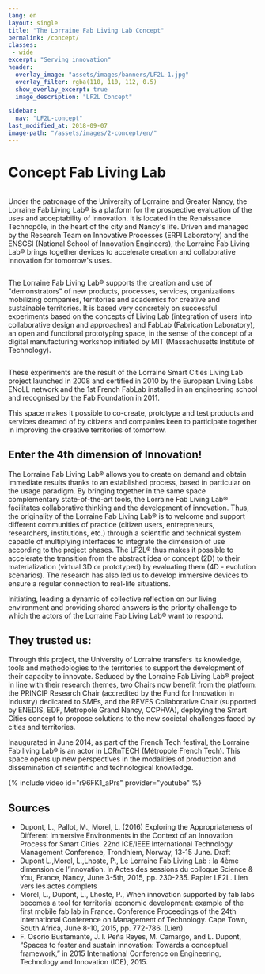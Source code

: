```yaml
---
lang: en
layout: single
title: "The Lorraine Fab Living Lab Concept"
permalink: /concept/
classes:
 - wide
excerpt: "Serving innovation"
header:    
  overlay_image: "assets/images/banners/LF2L-1.jpg"
  overlay_filter: rgba(110, 110, 112, 0.5)
  show_overlay_excerpt: true
  image_description: "LF2L Concept"

sidebar:
  nav: "LF2L-concept"
last_modified_at: 2018-09-07
image-path: "/assets/images/2-concept/en/"
---
```


# Concept Fab Living Lab

<figure style="width: 350px" class="align-right">
  <img src="{{ site.baseurl | append:page.image-path | append:'Figure-1.png'}}" alt="">  
</figure> 
Under the patronage of the University of Lorraine and  Greater Nancy, the Lorraine Fab Living Lab® is a platform for the prospective evaluation of the uses and acceptability of innovation. It is located in the Renaissance Technopôle, in the heart of the city and Nancy's life.
Driven and managed by the Research Team on Innovative Processes (ERPI Laboratory) and the ENSGSI (National School of Innovation Engineers), the Lorraine Fab Living Lab® brings together devices to accelerate creation and collaborative innovation for tomorrow's uses.

<figure style="width: 300px" class="align-left">
  <img src="{{ site.baseurl | append:page.image-path | append:'Figure-2.png'}}" alt="">  
</figure> 
The Lorraine Fab Living Lab® supports the creation and use of "demonstrators" of new products, processes, services, organizations mobilizing companies, territories and academics for creative and sustainable territories. It is based very concretely on successful experiments based on the concepts of Living Lab (integration of users into collaborative design and approaches) and FabLab (Fabrication Laboratory), an open and functional prototyping space, in the sense of the concept of a digital manufacturing workshop initiated by MIT (Massachusetts Institute of Technology).


<figure style="width: 100%" class="align-center">
  <img src="{{ site.baseurl | append:page.image-path | append:'Figure-3.png'}}" alt="">  
</figure> 
These experiments are the result of the Lorraine Smart Cities Living Lab project launched in 2008 and certified in 2010 by the European Living Labs ENoLL network and the 1st French FabLab installed in an engineering school and recognised by the Fab Foundation in 2011.

This space makes it possible to co-create, prototype and test products and services dreamed of by citizens and companies keen to participate together in improving the creative territories of tomorrow.

## Enter the 4th dimension of Innovation!

The Lorraine Fab Living Lab® allows you to create on demand and obtain immediate results thanks to an established process, based in particular on the usage paradigm. By bringing together in the same space complementary state-of-the-art tools, the Lorraine Fab Living Lab® facilitates collaborative thinking and the development of innovation. Thus, the originality of the Lorraine Fab Living Lab® is to welcome and support different communities of practice (citizen users, entrepreneurs, researchers, institutions, etc.) through a scientific and technical system capable of multiplying interfaces to integrate the dimension of use according to the project phases. The LF2L® thus makes it possible to accelerate the transition from the abstract idea or concept (2D) to their materialization (virtual 3D or prototyped) by evaluating them (4D - evolution scenarios). The research has also led us to develop immersive devices to ensure a regular connection to real-life situations.

Initiating, leading a dynamic of collective reflection on our living environment and providing shared answers is the priority challenge to which the actors of the Lorraine Fab Living Lab® want to respond.

## They trusted us:

Through this project, the University of Lorraine transfers its knowledge, tools and methodologies to the territories to support the development of their capacity to innovate. Seduced by the Lorraine Fab Living Lab® project in line with their research themes, two Chairs now benefit from the platform: the PRINCIP Research Chair (accredited by the Fund for Innovation in Industry) dedicated to SMEs, and the REVES Collaborative Chair (supported by ENEDIS, EDF, Metropole Grand Nancy, CCPHVA), deploying the Smart Cities concept to propose solutions to the new societal challenges faced by cities and territories.

Inaugurated in June 2014, as part of the French Tech festival, the Lorraine Fab living Lab® is an actor in LORnTECH (Métropole French Tech). This space opens up new perspectives in the modalities of production and dissemination of scientific and technological knowledge.

{% include video id="r96FK1_aPrs" provider="youtube" %}

## Sources

* Dupont, L., Pallot, M., Morel, L. (2016) Exploring the Appropriateness of Different Immersive Environments in the Context of an Innovation Process for Smart Cities. 22nd ICE/IEEE International Technology Management Conference, Trondhiem, Norway, 13-15 June. Draft
* Dupont L.,Morel, L.,Lhoste, P., Le Lorraine Fab Living Lab : la 4ème dimension de l’innovation. In Actes des sessions du colloque Science & You, France, Nancy, June 3-5th, 2015, pp. 230-235. Papier LF2L. Lien vers les actes complets
* Morel, L., Dupont, L., Lhoste, P., When innovation supported by fab labs becomes a tool for territorial economic development: example of the first mobile fab lab in France. Conference Proceedings of the 24th International Conference on Management of Technology. Cape Town, South Africa, June 8-10, 2015, pp. 772-786. (Lien)
* F. Osorio Bustamante, J. I. Peña Reyes, M. Camargo, and L. Dupont, “Spaces to foster and sustain innovation: Towards a conceptual framework,” in 2015 International Conference on Engineering, Technology and Innovation (ICE), 2015.
